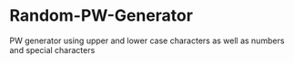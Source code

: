 # Random-PW-Generator
PW generator using upper and lower case characters as well as numbers and special characters
